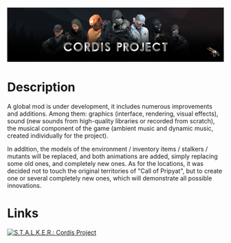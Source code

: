 ![alt text](logo.jpg)

# Description

A global mod is under development, it includes numerous improvements and additions. Among them: graphics (interface, rendering, visual effects), sound (new sounds from high-quality libraries or recorded from scratch), the musical component of the game (ambient music and dynamic music, created individually for the project). 

In addition, the models of the environment / inventory items / stalkers / mutants will be replaced, and both animations are added, simply replacing some old ones, and completely new ones. As for the locations, it was decided not to touch the original territories of "Call of Pripyat", but to create one or several completely new ones, which will demonstrate all possible innovations.

# Links 

<a href="https://www.moddb.com/mods/cordisproject" title="View S.T.A.L.K.E.R.: Cordis Project on Mod DB" target="_blank"><img src="https://button.moddb.com/popularity/medium/mods/41886.png" alt="S.T.A.L.K.E.R.: Cordis Project" /></a>